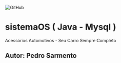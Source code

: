 ![GitHub](https://img.shields.io/github/license/pesarmento/sistemaOS)
# sistemaOS ( Java - Mysql )
Acessórios Automotivos - Seu Carro Sempre Completo
## Autor: Pedro Sarmento
